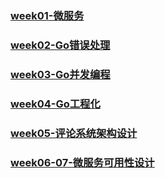 ### [week01-微服务](./week01-微服务.md)



### [week02-Go错误处理](./week02-Go错误处理.md)



### [week03-Go并发编程](./week03-Go并发编程.md)



### [week04-Go工程化](week04-Go工程化.md)



### [week05-评论系统架构设计](week05-评论系统架构设计.md)



### [week06-07-微服务可用性设计](week06-07-微服务可用性设计.md)

